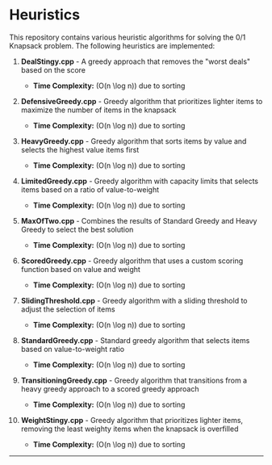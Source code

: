 # Heuristics

This repository contains various heuristic algorithms for solving the 0/1 Knapsack problem. The following heuristics are implemented:

1. **DealStingy.cpp** - A greedy approach that removes the "worst deals" based on the score  
   - **Time Complexity:** \(O(n \log n)\) due to sorting

2. **DefensiveGreedy.cpp** - Greedy algorithm that prioritizes lighter items to maximize the number of items in the knapsack  
   - **Time Complexity:** \(O(n \log n)\) due to sorting

3. **HeavyGreedy.cpp** - Greedy algorithm that sorts items by value and selects the highest value items first  
   - **Time Complexity:** \(O(n \log n)\) due to sorting

4. **LimitedGreedy.cpp** - Greedy algorithm with capacity limits that selects items based on a ratio of value-to-weight  
   - **Time Complexity:** \(O(n \log n)\) due to sorting

5. **MaxOfTwo.cpp** - Combines the results of Standard Greedy and Heavy Greedy to select the best solution  
   - **Time Complexity:** \(O(n \log n)\) due to sorting

6. **ScoredGreedy.cpp** - Greedy algorithm that uses a custom scoring function based on value and weight  
   - **Time Complexity:** \(O(n \log n)\) due to sorting

7. **SlidingThreshold.cpp** - Greedy algorithm with a sliding threshold to adjust the selection of items  
   - **Time Complexity:** \(O(n \log n)\) due to sorting

8. **StandardGreedy.cpp** - Standard greedy algorithm that selects items based on value-to-weight ratio  
   - **Time Complexity:** \(O(n \log n)\) due to sorting

9. **TransitioningGreedy.cpp** - Greedy algorithm that transitions from a heavy greedy approach to a scored greedy approach  
   - **Time Complexity:** \(O(n \log n)\) due to sorting

10. **WeightStingy.cpp** - Greedy algorithm that prioritizes lighter items, removing the least weighty items when the knapsack is overfilled  
    - **Time Complexity:** \(O(n \log n)\) due to sorting

---
